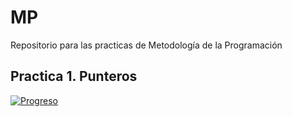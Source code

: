 # MP
Repositorio para las practicas de Metodología de la Programación

## Practica 1. Punteros

[![Progreso](https://img.shields.io/badge/MP-1----12-brightgreen.svg)]()

